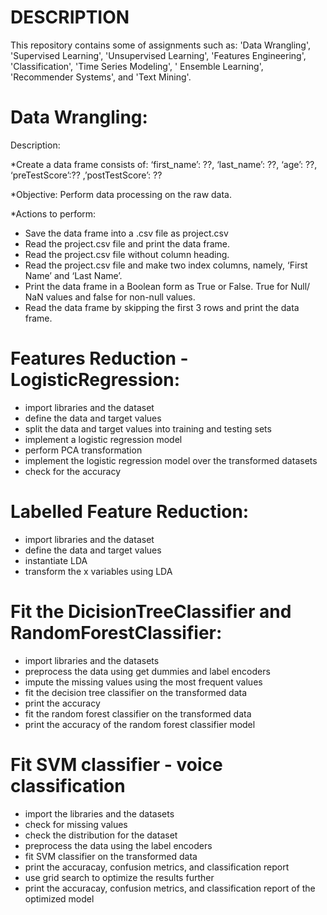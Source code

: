 # DESCRIPTION 
This repository contains some of assignments such as: 'Data Wrangling', 'Supervised Learning', 'Unsupervised Learning', 'Features Engineering', 'Classification', 'Time Series Modeling', ' Ensemble Learning', 'Recommender Systems', and 'Text Mining'.

# Data Wrangling:
Description:

*Create a data frame consists of:
‘first_name’: ??, ‘last_name’: ??, ‘age’: ??, ‘preTestScore’:?? ,’postTestScore’: ??

*Objective: Perform data processing on the raw data.

*Actions to perform:
- Save the data frame into a .csv file as project.csv
- Read the project.csv file and print the data frame.
- Read the project.csv file without column heading.
- Read the project.csv file and make two index columns, namely, ‘First Name’ and ‘Last Name’.
- Print the data frame in a Boolean form as True or False. True for Null/ NaN values and false for non-null values.
- Read the data frame by skipping the first 3 rows and print the data frame.

# Features Reduction - LogisticRegression:
- import libraries and the dataset
- define the data and target values
- split the data and target values into training and testing sets
- implement a logistic regression model
- perform PCA transformation
- implement the logistic regression model over the transformed datasets
- check for the accuracy

# Labelled Feature Reduction:
- import libraries and the dataset
- define the data and target values
- instantiate LDA
- transform the x variables using LDA

# Fit the DicisionTreeClassifier and RandomForestClassifier:
- import libraries and the datasets
- preprocess the data using get dummies and label encoders
- impute the missing values using the most frequent values
- fit the decision tree classifier on the transformed data
- print the accuracy
- fit the random forest classifier on the transformed data
- print the accuracy of the random forest classifier model

# Fit SVM classifier - voice classification
- import the libraries and the datasets
- check for missing values
- check the distribution for the dataset
- preprocess the data using the label encoders
- fit SVM classifier on the transformed data
- print the accuracay, confusion metrics, and classification report
- use grid search to optimize the results further
- print the accuracay, confusion metrics, and classification report of the optimized model

